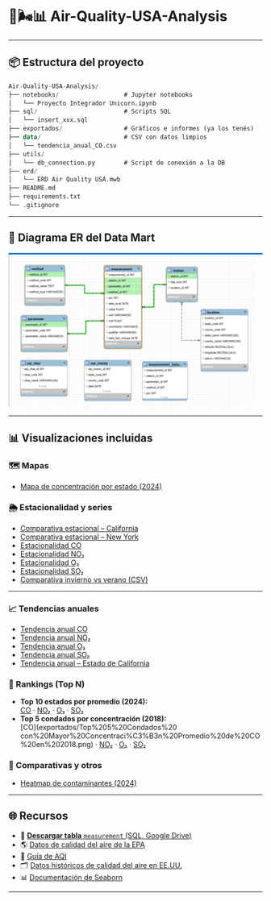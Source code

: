 # **🗽🌬️📊 Air-Quality-USA-Analysis**

---

## **📦 Estructura del proyecto**

```sql
Air-Quality-USA-Analysis/
├── notebooks/                  # Jupyter notebooks
│   └── Proyecto Integrador Unicorn.ipynb
├── sql/                        # Scripts SQL
│   └── insert_xxx.sql
├── exportados/                 # Gráficos e informes (ya los tenés)
├── data/                       # CSV con datos limpios
│   └── tendencia_anual_CO.csv
├── utils/
│   └── db_connection.py        # Script de conexión a la DB
├── erd/
│   └── ERD Air Quality USA.mwb
├── README.md
├── requirements.txt
└── .gitignore
```
---

## 📐 Diagrama ER del Data Mart

![Diagrama ER del Data Mart](erd/ERD_Air_Quality_USA.png)

---

## 📊 Visualizaciones incluidas

### 🗺️ Mapas

- [Mapa de concentración por estado (2024)](exportados/mapa_concentracion_estados_2024.png)

### 🌦️ Estacionalidad y series
- [Comparativa estacional – California](exportados/comparativa_estacional_california.png)
- [Comparativa estacional – New York](exportados/comparativa_estacional_new%20york.png)
- [Estacionalidad CO](exportados/estacional_carbon_monoxide.png)
- [Estacionalidad NO₂](exportados/estacional_nitrogen_dioxide_(no2).png)
- [Estacionalidad O₃](exportados/estacional_ozone.png)
- [Estacionalidad SO₂](exportados/estacional_sulfur_dioxide.png)
- [Comparativa invierno vs verano (CSV)](exportados/comparativa_invierno_verano.csv)

---

### 📈 Tendencias anuales
- [Tendencia anual CO](exportados/tendencia_anual_CO.png)
- [Tendencia anual NO₂](exportados/tendencia_anual_NO2.png)
- [Tendencia anual O₃](exportados/tendencia_anual_O3.png)
- [Tendencia anual SO₂](exportados/tendencia_anual_SO2.png)
- [Tendencia anual – Estado de California](exportados/tendencia_anual_edo_calif.png)

### 🧭 Rankings (Top N)
- **Top 10 estados por promedio (2024):**  
  [CO](exportados/Top%2010%20Estados%20con%20Mayor%20Promedio%20de%20CO%20en%202024.png) ·
  [NO₂](exportados/Top%2010%20Estados%20con%20Mayor%20Promedio%20de%20NO2%20en%202024.png) ·
  [O₃](exportados/Top%2010%20Estados%20con%20Mayor%20Promedio%20de%20O3%20en%202024.png) ·
  [SO₂](exportados/Top%2010%20Estados%20con%20Mayor%20Promedio%20de%20SO2%20en%202024.png)
- **Top 5 condados por concentración (2018):**  
  [CO](exportados/Top%205%20Condados%20 con%20Mayor%20Concentraci%C3%B3n%20Promedio%20de%20CO%20en%202018.png) ·
  [NO₂](exportados/Top%205%20Condados%20con%20Mayor%20Concentraci%C3%B3n%20NO2%20en%202018.png) ·
  [O₃](exportados/Top%205%20Condados%20con%20Mayor%20Concentraci%C3%B3n%20O3%20en%202018.png) ·
  [SO₂](exportados/Top%205%20Condados%20con%20Mayor%20Concentraci%C3%B3n%20SO2%20en%202018.png)

### 🔎 Comparativas y otros
- [Heatmap de contaminantes (2024)](exportados/heatmap_contaminantes_2024.png)

---

## 🌐 Recursos

- 📂 [**Descargar tabla** `measurement` (SQL, Google Drive)](https://drive.google.com/uc?id=1f5AbJXAao2tyihk8RpGkH7jJ57XMzCIR&export=download)
- 🌎 [Datos de calidad del aire de la EPA](https://www.epa.gov/outdoor-air-quality-data)
- 📖 [Guía de AQI](https://www.airnow.gov/aqi/aqi-basics/)
- 🗂️ [Datos históricos de calidad del aire en EE.UU.](https://aqs.epa.gov/aqsweb/airdata/download_files.html)
- 📊 [Documentación de Seaborn](https://seaborn.pydata.org/)

---
